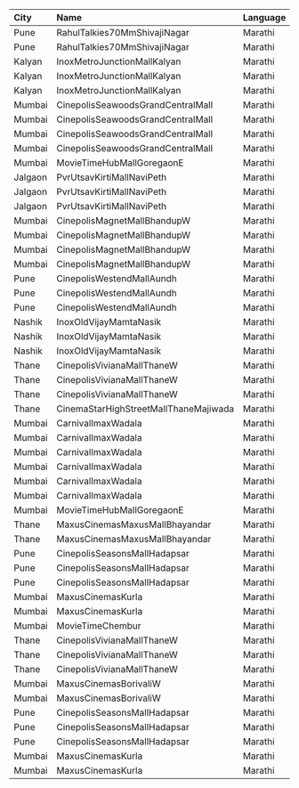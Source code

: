 | City    | Name                                  | Language |  Time | Type            | Price | Capacity | Booked |
| :------ | :------------------------------------ | :------- | ----: | :-------------- | ----: | -------: | -----: |
| Pune    | RahulTalkies70MmShivajiNagar          | Marathi  | 10:30 | GoldClass       |   60₹ |      244 |      0 |
| Pune    | RahulTalkies70MmShivajiNagar          | Marathi  | 10:30 | SilverClass     |   60₹ |      120 |      0 |
| Kalyan  | InoxMetroJunctionMallKalyan           | Marathi  | 10:30 | Execuitve       |   90₹ |       19 |      0 |
| Kalyan  | InoxMetroJunctionMallKalyan           | Marathi  | 10:30 | Premier         |   90₹ |       89 |      0 |
| Kalyan  | InoxMetroJunctionMallKalyan           | Marathi  | 10:30 | Silver          |   90₹ |       50 |      0 |
| Mumbai  | CinepolisSeawoodsGrandCentralMall     | Marathi  | 11:20 | Normal          |  150₹ |       15 |      0 |
| Mumbai  | CinepolisSeawoodsGrandCentralMall     | Marathi  | 11:20 | Executive       |  150₹ |       43 |      0 |
| Mumbai  | CinepolisSeawoodsGrandCentralMall     | Marathi  | 11:20 | Premium         |  150₹ |       38 |     12 |
| Mumbai  | CinepolisSeawoodsGrandCentralMall     | Marathi  | 11:20 | Vip             |  250₹ |        7 |      0 |
| Mumbai  | MovieTimeHubMallGoregaonE             | Marathi  | 12:00 | Mhraja          |  100₹ |       22 |     10 |
| Jalgaon | PvrUtsavKirtiMallNaviPeth             | Marathi  | 12:15 | Mmclassic       |   90₹ |       51 |     25 |
| Jalgaon | PvrUtsavKirtiMallNaviPeth             | Marathi  | 12:15 | MmclassicPlus   |   90₹ |      120 |     60 |
| Jalgaon | PvrUtsavKirtiMallNaviPeth             | Marathi  | 12:15 | Mmprime         |   90₹ |       55 |     28 |
| Mumbai  | CinepolisMagnetMallBhandupW           | Marathi  | 12:45 | Premium         |  100₹ |       28 |     11 |
| Mumbai  | CinepolisMagnetMallBhandupW           | Marathi  | 12:45 | Vip             |  150₹ |       12 |      0 |
| Mumbai  | CinepolisMagnetMallBhandupW           | Marathi  | 12:45 | Executive       |  100₹ |       17 |      0 |
| Mumbai  | CinepolisMagnetMallBhandupW           | Marathi  | 12:45 | Normal          |  100₹ |       15 |      0 |
| Pune    | CinepolisWestendMallAundh             | Marathi  | 13:00 | Executive       |  150₹ |       38 |      0 |
| Pune    | CinepolisWestendMallAundh             | Marathi  | 13:00 | Premium         |  150₹ |       25 |      4 |
| Pune    | CinepolisWestendMallAundh             | Marathi  | 13:00 | Normal          |  150₹ |       11 |      0 |
| Nashik  | InoxOldVijayMamtaNasik                | Marathi  | 13:30 | Executive       |   90₹ |       22 |      0 |
| Nashik  | InoxOldVijayMamtaNasik                | Marathi  | 13:30 | Platinum        |  112₹ |       45 |      0 |
| Nashik  | InoxOldVijayMamtaNasik                | Marathi  | 13:30 | Silver          |  112₹ |       95 |      0 |
| Thane   | CinepolisVivianaMallThaneW            | Marathi  | 15:05 | Normal          |  170₹ |       25 |     13 |
| Thane   | CinepolisVivianaMallThaneW            | Marathi  | 15:05 | Executive       |  170₹ |       97 |     49 |
| Thane   | CinepolisVivianaMallThaneW            | Marathi  | 15:05 | Premium         |  170₹ |       43 |     28 |
| Thane   | CinemaStarHighStreetMallThaneMajiwada | Marathi  | 15:05 | Normal          |  130₹ |      110 |     13 |
| Mumbai  | CarnivalImaxWadala                    | Marathi  | 15:45 | GoldOffline     |  110₹ |       81 |     41 |
| Mumbai  | CarnivalImaxWadala                    | Marathi  | 15:45 | PlatinumOffline |  110₹ |      223 |    132 |
| Mumbai  | CarnivalImaxWadala                    | Marathi  | 15:45 | PremiumOffline  |  140₹ |       52 |     40 |
| Mumbai  | CarnivalImaxWadala                    | Marathi  | 16:30 | GoldOffline     |  110₹ |       84 |     42 |
| Mumbai  | CarnivalImaxWadala                    | Marathi  | 16:30 | PlatinumOffline |  110₹ |      220 |    110 |
| Mumbai  | CarnivalImaxWadala                    | Marathi  | 16:30 | PremiumOffline  |  140₹ |       53 |     27 |
| Mumbai  | MovieTimeHubMallGoregaonE             | Marathi  | 16:40 | Gold            |  120₹ |       98 |     25 |
| Thane   | MaxusCinemasMaxusMallBhayandar        | Marathi  | 17:00 | CoupleRecl      |  199₹ |      100 |      0 |
| Thane   | MaxusCinemasMaxusMallBhayandar        | Marathi  | 17:00 | Recliners       |  199₹ |      100 |      0 |
| Pune    | CinepolisSeasonsMallHadapsar          | Marathi  | 17:50 | Normal          |  110₹ |       11 |      0 |
| Pune    | CinepolisSeasonsMallHadapsar          | Marathi  | 17:50 | Executive       |  110₹ |       34 |      5 |
| Pune    | CinepolisSeasonsMallHadapsar          | Marathi  | 17:50 | Premium         |  110₹ |       20 |      8 |
| Mumbai  | MaxusCinemasKurla                     | Marathi  | 18:00 | Sofa            |  180₹ |      100 |      0 |
| Mumbai  | MaxusCinemasKurla                     | Marathi  | 18:00 | Premium         |  150₹ |      100 |      0 |
| Mumbai  | MovieTimeChembur                      | Marathi  | 19:30 | Silver          |  150₹ |       46 |     25 |
| Thane   | CinepolisVivianaMallThaneW            | Marathi  | 19:40 | Normal          |  170₹ |       25 |     13 |
| Thane   | CinepolisVivianaMallThaneW            | Marathi  | 19:40 | Executive       |  170₹ |       97 |     50 |
| Thane   | CinepolisVivianaMallThaneW            | Marathi  | 19:40 | Premium         |  170₹ |       43 |     25 |
| Mumbai  | MaxusCinemasBorivaliW                 | Marathi  | 20:00 | Couple          |  199₹ |      100 |      0 |
| Mumbai  | MaxusCinemasBorivaliW                 | Marathi  | 20:00 | Recliner        |  199₹ |      100 |      0 |
| Pune    | CinepolisSeasonsMallHadapsar          | Marathi  | 20:20 | Normal          |  110₹ |       11 |      0 |
| Pune    | CinepolisSeasonsMallHadapsar          | Marathi  | 20:20 | Executive       |  110₹ |       34 |      0 |
| Pune    | CinepolisSeasonsMallHadapsar          | Marathi  | 20:20 | Premium         |  110₹ |       20 |     10 |
| Mumbai  | MaxusCinemasKurla                     | Marathi  | 21:00 | Sofa            |  180₹ |      100 |      0 |
| Mumbai  | MaxusCinemasKurla                     | Marathi  | 21:00 | Premium         |  150₹ |      100 |      0 |